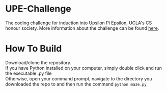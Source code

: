 # UPE-Challenge

The coding challenge for induction into Upsilon Pi Epsilon, UCLA's CS honour society. More information about the challenge can be found [here](https://gist.github.com/austinguo550/381d5e30d825b90900ef60fa39a806f4).
# How To Build 
Download/clone the repository.  
If you have Python installed on your computer, simply double click and run the executable .py file  
Otherwise, open your command prompt, navigate to the directory you downloaded the repo to and then run the command ```python maze.py```
